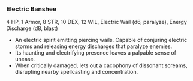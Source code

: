 ### Electric Banshee

4 HP, 1 Armor, 8 STR, 10 DEX, 12 WIL, Electric Wail (d6, paralyze), Energy Discharge (d8, blast)

- An electric spirit emitting piercing wails. Capable of conjuring electric storms and releasing energy discharges that paralyze enemies.
- Its haunting and electrifying presence leaves a palpable sense of unease.
- When critically damaged, lets out a cacophony of dissonant screams, disrupting nearby spellcasting and concentration.

